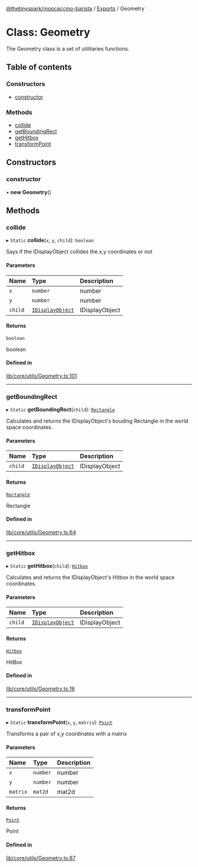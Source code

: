 [@thetinyspark/moocaccino-barista](../README.md) / [Exports](../modules.md) / Geometry

# Class: Geometry

The Geometry class is a set of utilitaries functions.

## Table of contents

### Constructors

- [constructor](Geometry.md#constructor)

### Methods

- [collide](Geometry.md#collide)
- [getBoundingRect](Geometry.md#getboundingrect)
- [getHitbox](Geometry.md#gethitbox)
- [transformPoint](Geometry.md#transformpoint)

## Constructors

### constructor

• **new Geometry**()

## Methods

### collide

▸ `Static` **collide**(`x`, `y`, `child`): `boolean`

Says if the IDisplayObject collides the x,y coordinates or not

#### Parameters

| Name | Type | Description |
| :------ | :------ | :------ |
| `x` | `number` | number |
| `y` | `number` | number |
| `child` | [`IDisplayObject`](../interfaces/IDisplayObject.md) | IDisplayObject |

#### Returns

`boolean`

boolean

#### Defined in

[lib/core/utils/Geometry.ts:101](https://github.com/thetinyspark/barista/blob/93f33857/lib/core/utils/Geometry.ts#L101)

___

### getBoundingRect

▸ `Static` **getBoundingRect**(`child`): [`Rectangle`](../modules.md#rectangle)

Calculates and returns the IDisplayObject's bouding Rectangle
in the world space coordinates.

#### Parameters

| Name | Type | Description |
| :------ | :------ | :------ |
| `child` | [`IDisplayObject`](../interfaces/IDisplayObject.md) | IDisplayObject |

#### Returns

[`Rectangle`](../modules.md#rectangle)

Rectangle

#### Defined in

[lib/core/utils/Geometry.ts:64](https://github.com/thetinyspark/barista/blob/93f33857/lib/core/utils/Geometry.ts#L64)

___

### getHitbox

▸ `Static` **getHitbox**(`child`): [`Hitbox`](../modules.md#hitbox)

Calculates and returns the IDisplayObject's Hitbox
in the world space coordinates.

#### Parameters

| Name | Type | Description |
| :------ | :------ | :------ |
| `child` | [`IDisplayObject`](../interfaces/IDisplayObject.md) | IDisplayObject |

#### Returns

[`Hitbox`](../modules.md#hitbox)

HitBox

#### Defined in

[lib/core/utils/Geometry.ts:16](https://github.com/thetinyspark/barista/blob/93f33857/lib/core/utils/Geometry.ts#L16)

___

### transformPoint

▸ `Static` **transformPoint**(`x`, `y`, `matrix`): [`Point`](../modules.md#point)

Transforms a pair of x,y coordinates with a matrix

#### Parameters

| Name | Type | Description |
| :------ | :------ | :------ |
| `x` | `number` | number |
| `y` | `number` | number |
| `matrix` | `mat2d` | mat2d |

#### Returns

[`Point`](../modules.md#point)

Point

#### Defined in

[lib/core/utils/Geometry.ts:87](https://github.com/thetinyspark/barista/blob/93f33857/lib/core/utils/Geometry.ts#L87)
